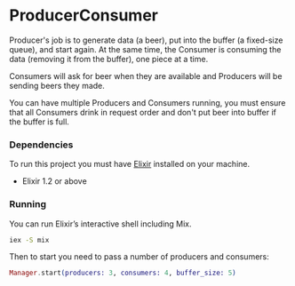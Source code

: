 # ProducerConsumer

Producer's job is to generate data (a beer), put into the buffer (a fixed-size queue), and start again. At the same time, the Consumer is consuming the data (removing it from the buffer), one piece at a time.

Consumers will ask for beer when they are available and Producers will be sending beers they made.

You can have multiple Producers and Consumers running, you must ensure that all Consumers drink in request order and don't put beer into buffer if the buffer is full.

### Dependencies
To run this project you must have [Elixir](http://elixir-lang.org/install.html) installed on your machine.

- Elixir 1.2 or above

### Running

You can run Elixir’s interactive shell including Mix.

```bash
iex -S mix
```

Then to start you need to pass a number of producers and consumers:

```elixir
Manager.start(producers: 3, consumers: 4, buffer_size: 5)
```
